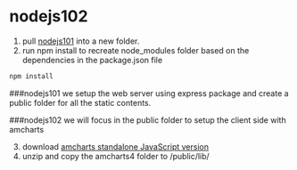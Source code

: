 # nodejs102

1. pull [nodejs101](https://github.com/designerkenji/nodejs101) into a new folder. 
2. run npm install to recreate node_modules folder based on the dependencies in the package.json file
```js
npm install
```

 
 ###nodejs101 we setup the web server using express package and create a public folder for all the static contents. 

 ###nodejs102 we will focus in the public folder to setup the client side with amcharts  

 3. download [amcharts standalone JavaScript version](https://www.amcharts.com/download/)
 4. unzip and copy the amcharts4 folder to /public/lib/
 